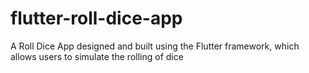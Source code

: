 # flutter-roll-dice-app
A Roll Dice App  designed and built using the Flutter framework, which allows users to simulate the rolling of dice
